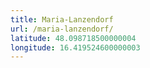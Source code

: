 ```yaml
---
title: Maria-Lanzendorf
url: /maria-lanzendorf/
latitude: 48.098718500000004
longitude: 16.419524600000003
---
```

